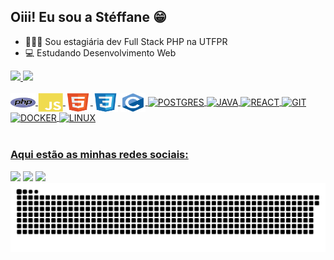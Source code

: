 ## Oiii! Eu sou a Stéffane 😁

- 👩🏽‍💻 Sou estagiária dev Full Stack PHP na UTFPR 
- 💻 Estudando Desenvolvimento Web

 <div>
   <a href="https://github.com/steffaneleal">
   <img height="180em" src="https://github-readme-stats.vercel.app/api?username=steffaneleal&show_icons=true&theme=transparent&include_all_commits=true&count_private=true"/>
   <img height="180em" src="https://github-readme-stats.vercel.app/api/top-langs/?username=steffaneleal&layout=compact&langs_count=6&theme=transparent"/>
</div>
    
<div style="display: inline_block"><br>
  <img align="center" alt="PHP" height="30" width="40" src="https://raw.githubusercontent.com/devicons/devicon/master/icons/php/php-original.svg">
  <img align="center" alt="Js" height="30" width="40" src="https://raw.githubusercontent.com/devicons/devicon/master/icons/javascript/javascript-plain.svg">
  <img align="center" alt="HTML" height="30" width="40" src="https://raw.githubusercontent.com/devicons/devicon/master/icons/html5/html5-original.svg">
  <img align="center" alt="CSS" height="30" width="40" src="https://raw.githubusercontent.com/devicons/devicon/master/icons/css3/css3-original.svg"> 
  <img align="center" alt="C" height="30" width="40" src="https://raw.githubusercontent.com/devicons/devicon/master/icons/c/c-original.svg">
  <img align="center" alt="POSTGRES" height="30" width="40" src="https://cdn.jsdelivr.net/gh/devicons/devicon@latest/icons/postgresql/postgresql-original.svg">
  <img align="center" alt="JAVA" height="30" width="40" src="https://cdn.jsdelivr.net/gh/devicons/devicon@latest/icons/java/java-original.svg">
  <img align="center" alt="REACT" height="30" width="40" src="https://cdn.jsdelivr.net/gh/devicons/devicon@latest/icons/react/react-original.svg">
  <img align="center" alt="GIT" height="30" width="40" src="https://cdn.jsdelivr.net/gh/devicons/devicon@latest/icons/git/git-original.svg">
  <img align="center" alt="DOCKER" height="30" width="40" src="https://cdn.jsdelivr.net/gh/devicons/devicon@latest/icons/docker/docker-original.svg"> 
  <img align="center" alt="LINUX" height="30" width="40" src="https://cdn.jsdelivr.net/gh/devicons/devicon@latest/icons/linux/linux-original.svg">
</div>
 
<br>

### Aqui estão as minhas redes sociais:
 
<div> 
  <a href="https://instagram.com/steffane_leal" target="_blank"><img src="https://img.shields.io/badge/-Instagram-%23E4405F?style=for-the-badge&logo=instagram&logoColor=white" target="_blank"></a>
  <a href="mailto:steffane.leal@outlook.com" target="_blank"><img src="https://img.shields.io/badge/-Gmail-%23333?style=for-the-badge&logo=gmail&logoColor=white" target="_blank"></a>
  <a href="https://www.linkedin.com/in/stéffane-leal-287873223/" target="_blank"><img src="https://img.shields.io/badge/-LinkedIn-%230077B5?style=for-the-badge&logo=linkedin&logoColor=white" target="_blank"></a>
</div>

<picture>
  <source media="(prefers-color-scheme: dark)" srcset="https://raw.githubusercontent.com/steffaneleal/steffaneleal/output/github-contribution-grid-snake-dark.svg">
  <source media="(prefers-color-scheme: light)" srcset="https://raw.githubusercontent.com/steffaneleal/steffaneleal/output/github-contribution-grid-snake.svg">
  <img alt="github contribution grid snake animation" src="https://raw.githubusercontent.com/steffaneleal/steffaneleal/output/github-contribution-grid-snake.svg">
</picture>
